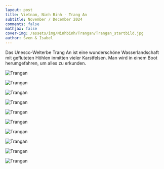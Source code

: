 ```yaml
---
layout: post
title: Vietnam, Ninh Binh - Trang An
subtitle: November / December 2024
comments: false
mathjax: false
cover-img: /assets/img/Ninhbinh/Trangan/Trangan_startbild.jpg
author: Sven & Isabel
---
```


Das Unesco-Welterbe Trang An ist eine wunderschöne Wasserlandschaft mit gefluteten Höhlen inmitten vieler Karstfelsen. 
Man wird in einem Boot herumgefahren, um alles zu erkunden. 

![Trangan](/assets/img/Ninhbinh/Trangan/Trangan_1.jpg)

![Trangan](/assets/img/Ninhbinh/Trangan/Trangan_2.jpg)

![Trangan](/assets/img/Ninhbinh/Trangan/Trangan_3.jpg)

![Trangan](/assets/img/Ninhbinh/Trangan/Trangan_4.jpg)

![Trangan](/assets/img/Ninhbinh/Trangan/Trangan_5.jpg)

![Trangan](/assets/img/Ninhbinh/Trangan/Trangan_6.jpg)

![Trangan](/assets/img/Ninhbinh/Trangan/Trangan_7.jpg)

![Trangan](/assets/img/Ninhbinh/Trangan/Trangan_8.jpg)

![Trangan](/assets/img/Ninhbinh/Trangan/Trangan_9.jpg)

![Trangan](/assets/img/Ninhbinh/Trangan/Trangan_10.jpg)

